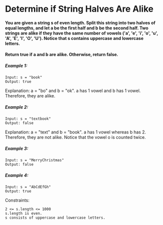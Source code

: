 # Determine if String Halves Are Alike

#### You are given a string s of even length. Split this string into two halves of equal lengths, and let a be the first half and b be the second half. Two strings are alike if they have the same number of vowels ('a', 'e', 'i', 'o', 'u', 'A', 'E', 'I', 'O', 'U'). Notice that s contains uppercase and lowercase letters.
#### Return true if a and b are alike. Otherwise, return false.

 

##### Example 1:
````
Input: s = "book"
Output: true
````
Explanation: a = "bo" and b = "ok". a has 1 vowel and b has 1 vowel. Therefore, they are alike.

##### Example 2:
````
Input: s = "textbook"
Output: false
````
Explanation: a = "text" and b = "book". a has 1 vowel whereas b has 2. Therefore, they are not alike.
Notice that the vowel o is counted twice.

##### Example 3:
````
Input: s = "MerryChristmas"
Output: false
````
##### Example 4:
````
Input: s = "AbCdEfGh"
Output: true
````
 

Constraints:

    2 <= s.length <= 1000
    s.length is even.
    s consists of uppercase and lowercase letters.

